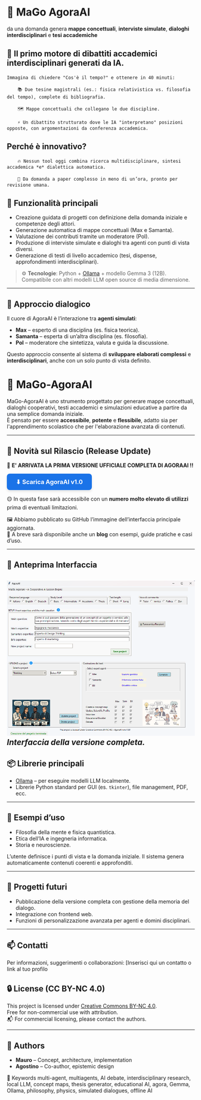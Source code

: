 # 🧠 MaGo AgoraAI  
da una domanda genera **mappe concettuali**, **interviste simulate**, **dialoghi interdisciplinari** e **tesi accademiche** 

## 🎯 Il primo motore di dibattiti accademici interdisciplinari generati da IA.
    
    Immagina di chiedere "Cos'è il tempo?" e ottenere in 40 minuti:

        📚 Due tesine magistrali (es.: fisica relativistica vs. filosofia del tempo), complete di bibliografia.

        🗺️ Mappe concettuali che collegano le due discipline.

        ⚡ Un dibattito strutturato dove le IA "interpretano" posizioni opposte, con argomentazioni da conferenza accademica.

## Perché è innovativo?

        🔥 Nessun tool oggi combina ricerca multidisciplinare, sintesi accademica *e* dialettica automatica.

        🚀 Da domanda a paper complesso in meno di un’ora, pronto per revisione umana.


## 🚀 Funzionalità principali

- Creazione guidata di progetti con definizione della domanda iniziale e competenze degli attori.
- Generazione automatica di mappe concettuali (Max e Samanta).
- Valutazione dei contributi tramite un moderatore (Pol).
- Produzione di interviste simulate e dialoghi tra agenti con punti di vista diversi.
- Generazione di testi di livello accademico (tesi, dispense, approfondimenti interdisciplinari).

> ⚙️ **Tecnologie**: Python + [Ollama](https://ollama.com/) + modello Gemma 3 (12B).  
> Compatibile con altri modelli LLM open source di media dimensione.

---

## 🧩 Approccio dialogico

Il cuore di AgoraAI è l’interazione tra **agenti simulati**:

- **Max** – esperto di una disciplina (es. fisica teorica).
- **Samanta** – esperta di un’altra disciplina (es. filosofia).
- **Pol** – moderatore che sintetizza, valuta e guida la discussione.

Questo approccio consente al sistema di **sviluppare elaborati complessi** e **interdisciplinari**, anche con un solo punto di vista definito.

# 🧠 MaGo-AgoraAI

MaGo-AgoraAI è uno strumento progettato per generare mappe concettuali, dialoghi cooperativi, testi accademici e simulazioni educative a partire da una semplice domanda iniziale.  
È pensato per essere **accessibile**, **potente** e **flessibile**, adatto sia per l'apprendimento scolastico che per l'elaborazione avanzata di contenuti.

---

## 📢 Novità sul Rilascio (Release Update)

🎉 **E' ARRIVATA LA PRIMA VERSIONE UFFICIALE COMPLETA DI AGORAAI !!**

<a href="https://drive.google.com/uc?export=download&id=1PS9eNMUcnWsSeSIBwsZooD0pZxIfD5Gf" target="_blank" style="
  display: inline-block;
  padding: 12px 24px;
  background-color: #1a73e8;
  color: white;
  font-size: 16px;
  font-weight: bold;
  border-radius: 8px;
  text-decoration: none;
  box-shadow: 0 4px 6px rgba(0,0,0,0.1);
">
  ⬇ Scarica AgoraAI v1.0
</a>

🟡 In questa fase sarà accessibile con un **numero molto elevato di utilizzi** prima di eventuali limitazioni.

🖼️ Abbiamo pubblicato su GitHub l’immagine dell’interfaccia principale aggiornata.  
📝 A breve sarà disponibile anche un **blog** con esempi, guide pratiche e casi d’uso.

---

## 👀 Anteprima Interfaccia

![Versione 1](images/versione_l.png)  
*Interfaccia della versione completa.*
--



## 📦 Librerie principali

- [Ollama](https://ollama.com/) – per eseguire modelli LLM localmente.
- Librerie Python standard per GUI (es. `tkinter`), file management, PDF, ecc.

---

## 🧪 Esempi d’uso

- Filosofia della mente e fisica quantistica.
- Etica dell’IA e ingegneria informatica.
- Storia e neuroscienze.

L’utente definisce i punti di vista e la domanda iniziale. Il sistema genera automaticamente contenuti coerenti e approfonditi.

---

## 📂 Progetti futuri

- Pubblicazione della versione completa con gestione della memoria del dialogo.
- Integrazione con frontend web.
- Funzioni di personalizzazione avanzata per agenti e domini disciplinari.

---

## 📫 Contatti

Per informazioni, suggerimenti o collaborazioni: [Inserisci qui un contatto o link al tuo profilo

## 🔒 License (CC BY-NC 4.0)

This project is licensed under [Creative Commons BY-NC 4.0](https://creativecommons.org/licenses/by-nc/4.0/).  
Free for non-commercial use with attribution.  
📬 For commercial licensing, please contact the authors.

---

## 🧾 Authors

- **Mauro** – Concept, architecture, implementation  
- **Agostino** – Co-author, epistemic design  

🔑 Keywords
multi-agent, multiagents, AI debate, interdisciplinary research, local LLM, concept maps, thesis generator, educational AI, agora, Gemma, Ollama, philosophy, physics, simulated dialogues, offline AI
